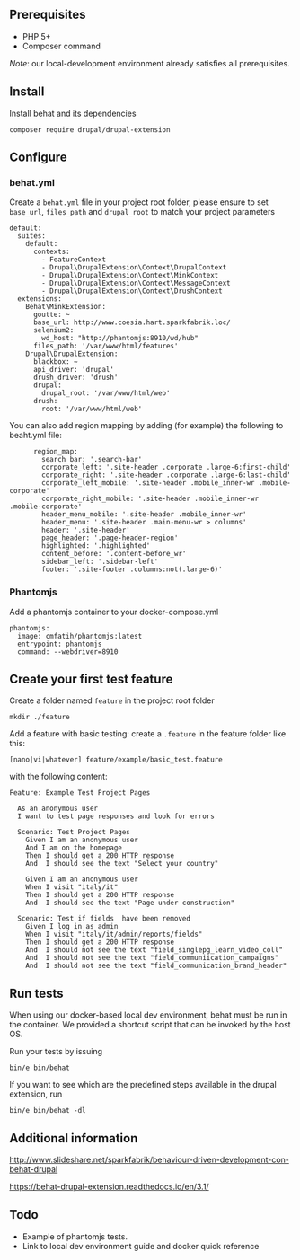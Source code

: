 ## Prerequisites

* PHP 5+
* Composer command

*Note*: our local-development environment already satisfies all prerequisites.

## Install

Install behat and its dependencies

```
composer require drupal/drupal-extension
```

## Configure

### behat.yml

Create a `behat.yml` file in your project root folder,
please ensure to set `base_url`, `files_path` and `drupal_root` to match your project parameters

```
default:
  suites:
    default:
      contexts:
        - FeatureContext
        - Drupal\DrupalExtension\Context\DrupalContext
        - Drupal\DrupalExtension\Context\MinkContext
        - Drupal\DrupalExtension\Context\MessageContext
        - Drupal\DrupalExtension\Context\DrushContext
  extensions:
    Behat\MinkExtension:
      goutte: ~
      base_url: http://www.coesia.hart.sparkfabrik.loc/
      selenium2:
        wd_host: "http://phantomjs:8910/wd/hub"
      files_path: '/var/www/html/features'
    Drupal\DrupalExtension:
      blackbox: ~
      api_driver: 'drupal'
      drush_driver: 'drush'
      drupal:
        drupal_root: '/var/www/html/web'
      drush:
        root: '/var/www/html/web'
```

You can also add region mapping by adding (for example) the following to beaht.yml file:

```
      region_map:
        search bar: '.search-bar'
        corporate_left: '.site-header .corporate .large-6:first-child'
        corporate_right: '.site-header .corporate .large-6:last-child'
        corporate_left_mobile: '.site-header .mobile_inner-wr .mobile-corporate'
        corporate_right_mobile: '.site-header .mobile_inner-wr .mobile-corporate'
        header_menu_mobile: '.site-header .mobile_inner-wr'
        header_menu: '.site-header .main-menu-wr > columns'
        header: '.site-header'
        page_header: '.page-header-region'
        highlighted: '.highlighted'
        content_before: '.content-before_wr'
        sidebar_left: '.sidebar-left'
        footer: '.site-footer .columns:not(.large-6)'
```

### Phantomjs

Add a phantomjs container to your docker-compose.yml

```
phantomjs:
  image: cmfatih/phantomjs:latest
  entrypoint: phantomjs
  command: --webdriver=8910
```

## Create your first test feature

Create a folder named `feature` in the project root folder

```
mkdir ./feature
```

Add a feature with basic testing: create a `.feature` in the feature folder like this:

```
[nano|vi|whatever] feature/example/basic_test.feature
```

with the following content:

```
Feature: Example Test Project Pages

  As an anonymous user
  I want to test page responses and look for errors

  Scenario: Test Project Pages
    Given I am an anonymous user
    And I am on the homepage
    Then I should get a 200 HTTP response
    And  I should see the text "Select your country"

    Given I am an anonymous user
    When I visit "italy/it"
    Then I should get a 200 HTTP response
    And  I should see the text "Page under construction"

  Scenario: Test if fields  have been removed
    Given I log in as admin
    When I visit "italy/it/admin/reports/fields"
    Then I should get a 200 HTTP response
    And  I should not see the text "field_singlepg_learn_video_coll"
    And  I should not see the text "field_communiication_campaigns"
    And  I should not see the text "field_communication_brand_header"

```

## Run tests

When using our docker-based local dev environment, behat must be run in the container.
We provided a shortcut script that can be invoked by the host OS.

Run your tests by issuing

```
bin/e bin/behat
```

If you want to see which are the predefined steps available in the drupal extension, run

```
bin/e bin/behat -dl
```

## Additional information


http://www.slideshare.net/sparkfabrik/behaviour-driven-development-con-behat-drupal

https://behat-drupal-extension.readthedocs.io/en/3.1/

## Todo

* Example of phantomjs tests.
* Link to local dev environment guide and docker quick reference
